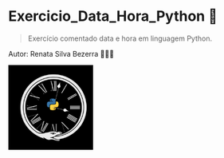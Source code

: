 # Exercicio_Data_Hora_Python 🐍
 >Exercício comentado data e hora em linguagem Python.

 Autor: Renata Silva Bezerra 👩🏽‍💻

<img src="Imagem/PyDataHora.png" width=170>


